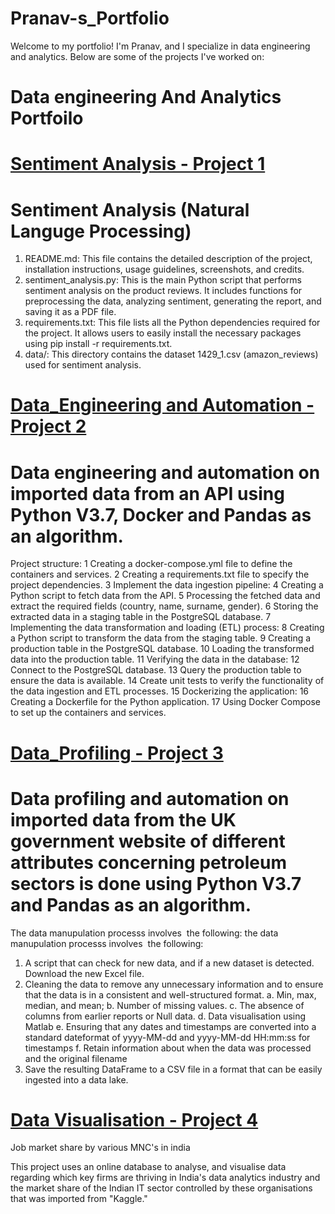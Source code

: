 # Pranav-s_Portfolio
Welcome to my portfolio! I'm Pranav, and I specialize in data engineering and analytics. Below are some of the projects I've worked on:

# Data engineering And Analytics Portfoilo

# [Sentiment Analysis - Project 1](https://github.com/Pranavprasanthan/Final_Capstone.git)
# Sentiment Analysis (Natural Languge Processing)

1. README.md: This file contains the detailed description of the project, installation instructions, usage guidelines, screenshots, and credits.
2. sentiment_analysis.py: This is the main Python script that performs sentiment analysis on the product reviews. It includes functions for preprocessing the data, analyzing sentiment, generating the report, and saving it as a PDF file.
3. requirements.txt: This file lists all the Python dependencies required for the project. It allows users to easily install the necessary packages using pip install -r requirements.txt.
4. data/: This directory contains the dataset 1429_1.csv (amazon_reviews) used for sentiment analysis.

# [Data_Engineering and Automation - Project 2](https://github.com/Pranavprasanthan/data-engg.git)
# Data engineering and automation on imported data from an API using Python V3.7, Docker and Pandas as an algorithm.

Project structure:
1  Creating a docker-compose.yml file to define the containers and services.
2 Creating a requirements.txt file to specify the project dependencies.
3  Implement the data ingestion pipeline:
4  Creating a Python script to fetch data from the API.
5  Processing the fetched data and extract the required fields (country, name, surname, gender).
6  Storing the extracted data in a staging table in the PostgreSQL database.
7  Implementing the data transformation and loading (ETL) process:
8  Creating a Python script to transform the data from the staging table.
9  Creating a production table in the PostgreSQL database.
10  Loading the transformed data into the production table.
11  Verifying the data in the database:
12  Connect to the PostgreSQL database.
13  Query the production table to ensure the data is available.
14  Create unit tests to verify the functionality of the data ingestion and ETL processes.
15  Dockerizing the application:
16  Creating a Dockerfile for the Python application.
17  Using Docker Compose to set up the containers and services.

# [Data_Profiling - Project 3](https://github.com/Pranavprasanthan/Data_profiling.git)
# Data profiling and automation on imported data from the UK government website of different attributes concerning petroleum sectors is done using Python V3.7 and Pandas as an algorithm. 

The data manupulation processs involves  the following: the data manupulation processs involves  the following:  
1. A script that can check for new data, and if a new dataset is detected. Download the new Excel file.
2. Cleaning the data to remove any unnecessary information and to ensure that the data is in a 
   consistent and well-structured format.
  a. Min, max, median, and mean;
  b. Number of missing values.
  c. The absence of columns from earlier reports or Null data.
  d. Data visualisation using Matlab
  e. Ensuring that any dates and timestamps are converted into a standard dateformat of 
   yyyy-MM-dd and yyyy-MM-dd HH:mm:ss for timestamps
  f. Retain information about when the data was processed and the original filename
4. Save the resulting DataFrame to a CSV file in a format that can be easily ingested into a data 
   lake.

# [Data Visualisation - Project 4](https://github.com/Pranavprasanthan/Market_share.git)
Job market share by various MNC's in india

This project uses an online database to analyse, and visualise data regarding which key firms are thriving in India's data analytics industry and the market share of the Indian IT sector controlled by these organisations that was imported from "Kaggle."
